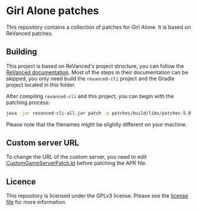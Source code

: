 # Girl Alone patches

This repository contains a collection of patches for Girl Alone. It is based on ReVanced patches.

## Building

This project is based on ReVanced's project structure, you can follow the [ReVanced documentation](https://github.com/ReVanced/revanced-documentation). Most of the steps in their documentation can be skipped, you only need build the `revanced-cli` project and the Gradle project located in this folder.

After compiling `revanced-cli` and this project, you can begin with the patching process:
```bash
java -jar revanced-cli-all.jar patch -p patches/build/libs/patches-5.0.0-dev.1.rvp -e "Use a custom game server" -o output.apk original_game.apk
```
Please note that the filenames might be slightly different on your machine.

## Custom server URL

To change the URL of the custom server, you need to edit [CustomGameServerPatch.kt](patches/src/main/kotlin/app/revanced/girlalone/url/CustomGameServerPatch.kt) before patching the APK file.

## Licence

This repository is licensed under the GPLv3 license. Please see the [license file](LICENSE) for more information.
